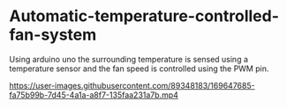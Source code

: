# Automatic-temperature-controlled-fan-system
Using arduino uno the surrounding temperature is sensed using a temperature sensor and the fan speed is controlled using the PWM pin.

https://user-images.githubusercontent.com/89348183/169647685-fa75b99b-7d45-4a1a-a8f7-135faa231a7b.mp4

